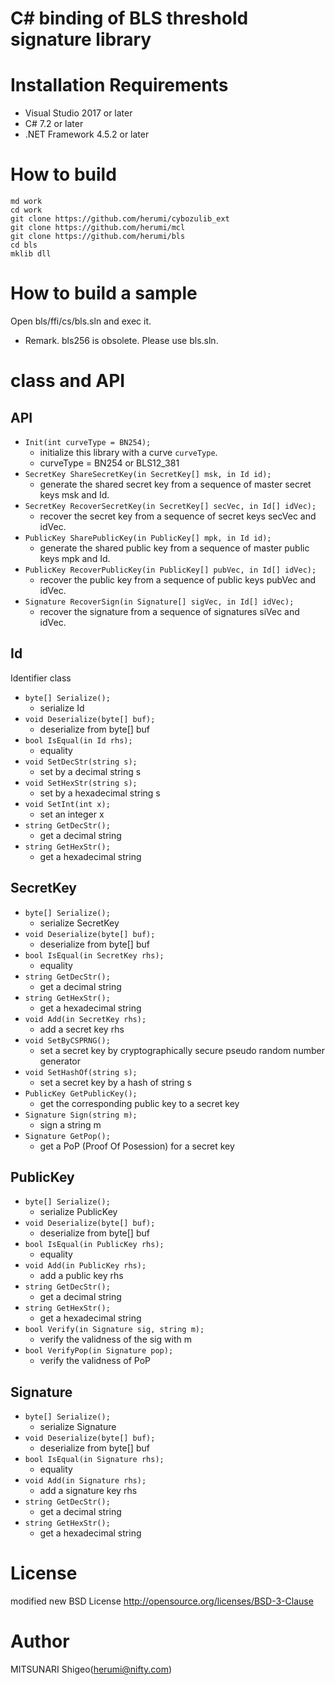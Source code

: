 # C# binding of BLS threshold signature library

# Installation Requirements

* Visual Studio 2017 or later
* C# 7.2 or later
* .NET Framework 4.5.2 or later

# How to build

```
md work
cd work
git clone https://github.com/herumi/cybozulib_ext
git clone https://github.com/herumi/mcl
git clone https://github.com/herumi/bls
cd bls
mklib dll
```

# How to build a sample

Open bls/ffi/cs/bls.sln and exec it.

* Remark. bls256 is obsolete. Please use bls.sln.

# class and API

## API

* `Init(int curveType = BN254);`
    * initialize this library with a curve `curveType`.
    * curveType = BN254 or BLS12_381
* `SecretKey ShareSecretKey(in SecretKey[] msk, in Id id);`
    * generate the shared secret key from a sequence of master secret keys msk and Id.
* `SecretKey RecoverSecretKey(in SecretKey[] secVec, in Id[] idVec);`
    * recover the secret key from a sequence of secret keys secVec and idVec.
* `PublicKey SharePublicKey(in PublicKey[] mpk, in Id id);`
    * generate the shared public key from a sequence of master public keys mpk and Id.
* `PublicKey RecoverPublicKey(in PublicKey[] pubVec, in Id[] idVec);`
    * recover the public key from a sequence of public keys pubVec and idVec.
* `Signature RecoverSign(in Signature[] sigVec, in Id[] idVec);`
    * recover the signature from a sequence of signatures siVec and idVec.

## Id

Identifier class

* `byte[] Serialize();`
    * serialize Id
* `void Deserialize(byte[] buf);`
    * deserialize from byte[] buf
* `bool IsEqual(in Id rhs);`
    * equality
* `void SetDecStr(string s);`
    * set by a decimal string s
* `void SetHexStr(string s);`
    * set by a hexadecimal string s
* `void SetInt(int x);`
    * set an integer x
* `string GetDecStr();`
    * get a decimal string
* `string GetHexStr();`
    * get a hexadecimal string

## SecretKey

* `byte[] Serialize();`
    * serialize SecretKey
* `void Deserialize(byte[] buf);`
    * deserialize from byte[] buf
* `bool IsEqual(in SecretKey rhs);`
    * equality
* `string GetDecStr();`
    * get a decimal string
* `string GetHexStr();`
    * get a hexadecimal string
* `void Add(in SecretKey rhs);`
    * add a secret key rhs
* `void SetByCSPRNG();`
    * set a secret key by cryptographically secure pseudo random number generator
* `void SetHashOf(string s);`
    * set a secret key by a hash of string s
* `PublicKey GetPublicKey();`
    * get the corresponding public key to a secret key
* `Signature Sign(string m);`
    * sign a string m
* `Signature GetPop();`
    * get a PoP (Proof Of Posession) for a secret key

## PublicKey

* `byte[] Serialize();`
    * serialize PublicKey
* `void Deserialize(byte[] buf);`
    * deserialize from byte[] buf
* `bool IsEqual(in PublicKey rhs);`
    * equality
* `void Add(in PublicKey rhs);`
    * add a public key rhs
* `string GetDecStr();`
    * get a decimal string
* `string GetHexStr();`
    * get a hexadecimal string
* `bool Verify(in Signature sig, string m);`
    * verify the validness of the sig with m
* `bool VerifyPop(in Signature pop);`
    * verify the validness of PoP

## Signature

* `byte[] Serialize();`
    * serialize Signature
* `void Deserialize(byte[] buf);`
    * deserialize from byte[] buf
* `bool IsEqual(in Signature rhs);`
    * equality
* `void Add(in Signature rhs);`
    * add a signature key rhs
* `string GetDecStr();`
    * get a decimal string
* `string GetHexStr();`
    * get a hexadecimal string

# License

modified new BSD License
http://opensource.org/licenses/BSD-3-Clause

# Author

MITSUNARI Shigeo(herumi@nifty.com)
